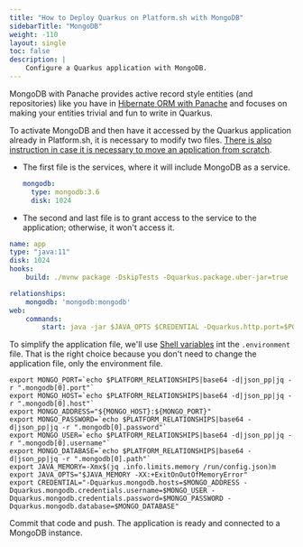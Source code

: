 ```yaml
---
title: "How to Deploy Quarkus on Platform.sh with MongoDB"
sidebarTitle: "MongoDB"
weight: -110
layout: single
toc: false
description: |
    Configure a Quarkus application with MongoDB.
---
```


MongoDB with Panache provides active record style entities (and repositories) like you have in [Hibernate ORM with Panache](https://quarkus.io/guides/hibernate-orm-panache) and focuses on making your entities trivial and fun to write in Quarkus.

To activate MongoDB and then have it accessed by the Quarkus application already in Platform.sh, it is necessary to modify two files. [There is also instruction in case it is necessary to move an application from scratch](_index.md).

* The first file is the services, where it will include MongoDB as a service.

  ```yaml
  mongodb:
    type: mongodb:3.6
    disk: 1024
  ```

* The second and last file is to grant access to the service to the application; otherwise, it won't access it.

```yaml
name: app
type: "java:11"
disk: 1024
hooks:
    build: ./mvnw package -DskipTests -Dquarkus.package.uber-jar=true

relationships:
    mongodb: 'mongodb:mongodb'
web:
    commands:
        start: java -jar $JAVA_OPTS $CREDENTIAL -Dquarkus.http.port=$PORT target/file.jar
```

To simplify the application file, we'll use [Shell variables](https://docs.platform.sh/development/variables.html#shell-variables) int the  `.environment` file. That is the right choice because you don't need to change the application file, only the environment file.

```properties
export MONGO_PORT=`echo $PLATFORM_RELATIONSHIPS|base64 -d|json_pp|jq -r ".mongodb[0].port"`
export MONGO_HOST=`echo $PLATFORM_RELATIONSHIPS|base64 -d|json_pp|jq -r ".mongodb[0].host"`
export MONGO_ADDRESS="${MONGO_HOST}:${MONGO_PORT}"
export MONGO_PASSWORD=`echo $PLATFORM_RELATIONSHIPS|base64 -d|json_pp|jq -r ".mongodb[0].password"`
export MONGO_USER=`echo $PLATFORM_RELATIONSHIPS|base64 -d|json_pp|jq -r ".mongodb[0].username"`
export MONGO_DATABASE=`echo $PLATFORM_RELATIONSHIPS|base64 -d|json_pp|jq -r ".mongodb[0].path"`
export JAVA_MEMORY=-Xmx$(jq .info.limits.memory /run/config.json)m
export JAVA_OPTS="$JAVA_MEMORY -XX:+ExitOnOutOfMemoryError"
export CREDENTIAL="-Dquarkus.mongodb.hosts=$MONGO_ADDRESS -Dquarkus.mongodb.credentials.username=$MONGO_USER -Dquarkus.mongodb.credentials.password=$MONGO_PASSWORD -Dquarkus.mongodb.database=$MONGO_DATABASE"
```

Commit that code and push. The application is ready and connected to a MongoDB instance.